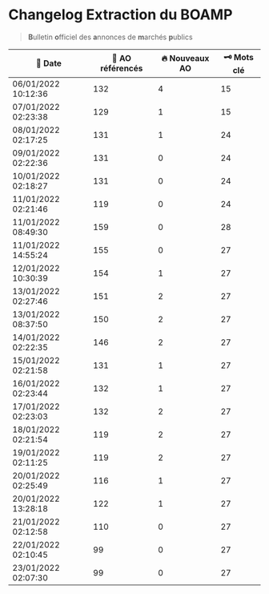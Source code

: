 # Changelog Extraction du BOAMP
> **B**ulletin **o**fficiel des **a**nnonces de **m**archés **p**ublics

| 📅 Date | 📝 AO référencés | 🔥 Nouveaux AO | 🗝 Mots clé |
|---|---|---|---|
|06/01/2022 10:12:36 | 132 | 4| 15|
|07/01/2022 02:23:38 | 129 | 1| 15|
|08/01/2022 02:17:25 | 131 | 1| 24|
|09/01/2022 02:22:36 | 131 | 0| 24|
|10/01/2022 02:18:27 | 131 | 0| 24|
|11/01/2022 02:21:46 | 119 | 0 | 24|
|11/01/2022 08:49:30 | 159 | 0 | 28|
|11/01/2022 14:55:24 | 155 | 0 | 27|
|12/01/2022 10:30:39 | 154 | 1 | 27|
|13/01/2022 02:27:46 | 151 | 2 | 27|
|13/01/2022 08:37:50 | 150 | 2 | 27|
|14/01/2022 02:22:35 | 146 | 2 | 27|
|15/01/2022 02:21:58 | 131 | 1 | 27|
|16/01/2022 02:23:44 | 132 | 1 | 27|
|17/01/2022 02:23:03 | 132 | 2 | 27|
|18/01/2022 02:21:54 | 119 | 2 | 27|
|19/01/2022 02:11:25 | 119 | 2 | 27|
|20/01/2022 02:25:49 | 116 | 1 | 27|
|20/01/2022 13:28:18 | 122 | 1 | 27|
|21/01/2022 02:12:58 | 110 | 0 | 27|
|22/01/2022 02:10:45 | 99 | 0 | 27|
|23/01/2022 02:07:30 | 99 | 0 | 27|
